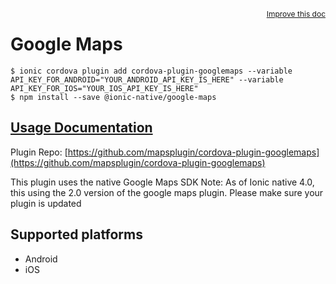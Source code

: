 <a style="float:right;font-size:12px;" href="http://github.com/ionic-team/ionic-native/edit/master/src/@ionic-native/plugins/google-maps/index.ts#L493">
  Improve this doc
</a>

# Google Maps

```
$ ionic cordova plugin add cordova-plugin-googlemaps --variable API_KEY_FOR_ANDROID="YOUR_ANDROID_API_KEY_IS_HERE" --variable API_KEY_FOR_IOS="YOUR_IOS_API_KEY_IS_HERE"
$ npm install --save @ionic-native/google-maps
```

## [Usage Documentation](https://ionicframework.com/docs/native/google-maps/)

Plugin Repo: [https://github.com/mapsplugin/cordova-plugin-googlemaps](https://github.com/mapsplugin/cordova-plugin-googlemaps)

This plugin uses the native Google Maps SDK
Note: As of Ionic native 4.0, this using the 2.0 version of the google maps plugin. Please make sure your plugin is updated

## Supported platforms
- Android
- iOS



